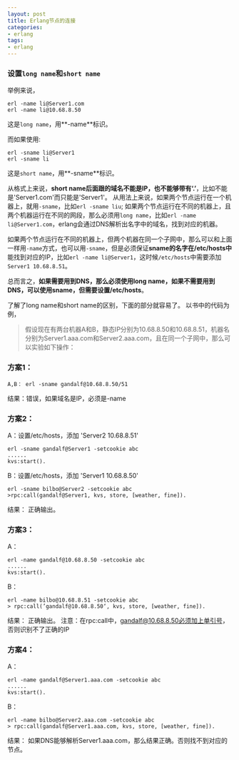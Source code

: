 ```yaml
---
layout: post
title: Erlang节点的连接
categories:
- erlang
tags:
- erlang
---
```

### 设置```long name```和```short name```
举例来说，
```
erl -name li@Server1.com    
erl -name li@10.68.8.50
```
这是```long name```，用**-name**标识。

而如果使用:
```
erl -sname li@Server1
erl -sname li    
```
这是```short name```，用**-sname**标识。

从格式上来说，**short name后面跟的域名不能是IP，也不能够带有‘.’**，比如不能是'Server1.com'而只能是'Server1'。
从用法上来说，如果两个节点运行在一个机器上，就用```-sname```，比如```erl -sname liu```; 如果两个节点运行在不同的机器上，且两个机器运行在不同的网段，那么必须用```long name```，比如```erl -name li@Server1.com```，erlang会通过DNS解析出名字中的域名，找到对应的机器。

如果两个节点运行在不同的机器上，但两个机器在同一个子网中，那么可以和上面一样用```-name```方式，也可以用```-sname```，但是必须保证**sname的名字在/etc/hosts中**能找到对应的IP，比如```erl -name li@Server1```，这时候```/etc/hosts```中需要添加 ```Server1 10.68.8.51```。

总而言之，**如果需要用到DNS，那么必须使用long name，如果不需要用到DNS，可以使用sname，但需要设置/etc/hosts**。


了解了long name和short name的区别，下面的部分就容易了。
以书中的代码为例，

> 假设现在有两台机器A和B，静态IP分别为10.68.8.50和10.68.8.51，机器名分别为Server1.aaa.com和Server2.aaa.com，且在同一个子网中，那么可以实验如下操作：

### 方案1：

```
A,B： erl -sname gandalf@10.68.8.50/51
```
结果：错误，如果域名是IP，必须是-name


### 方案2：
A：设置/etc/hosts，添加 'Server2 10.68.8.51'

```
erl -sname gandalf@Server1 -setcookie abc
......
kvs:start().
```

B：设置/etc/hosts，添加 'Server1 10.68.8.50'

```
erl -sname bilbo@Server2 -setcookie abc
>rpc:call(gandalf@Server1, kvs, store, [weather, fine]).
```

结果： 正确输出。

### 方案3：
A：
```
erl -name gandalf@10.68.8.50 -setcookie abc
......
kvs:start().
```

B：

```
erl -name bilbo@10.68.8.51 -setcookie abc
> rpc:call(’gandalf@10.68.8.50‘, kvs, store, [weather, fine]).
```

结果： 正确输出。
注意：在rpc:call中，gandalf@10.68.8.50必须加上单引号，否则识别不了正确的IP

### 方案4：
A：

```
erl -name gandalf@Server1.aaa.com -setcookie abc
......
kvs:start().
```

B：

```
erl -name bilbo@Server2.aaa.com -setcookie abc
> rpc:call(gandalf@Server1.aaa.com, kvs, store, [weather, fine]).
```

结果： 如果DNS能够解析Server1.aaa.com，那么结果正确。否则找不到对应的节点。
